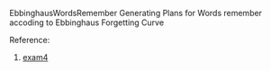  EbbinghausWordsRemember
Generating Plans for Words remember accoding to Ebbinghaus Forgetting Curve 

Reference:
1. [exam4](https://exam4.us/)